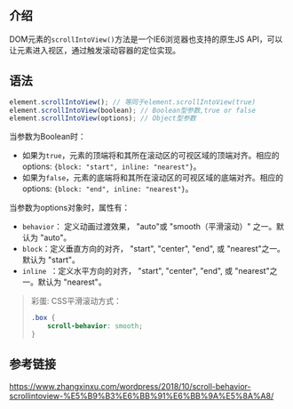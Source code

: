 ## 介绍

DOM元素的`scrollIntoView()`方法是一个IE6浏览器也支持的原生JS API，可以让元素进入视区，通过触发滚动容器的定位实现。

## 语法
```js
element.scrollIntoView(); // 等同于element.scrollIntoView(true) 
element.scrollIntoView(boolean); // Boolean型参数,true or false
element.scrollIntoView(options); // Object型参数
```
当参数为Boolean时：
- 如果为`true`，元素的顶端将和其所在滚动区的可视区域的顶端对齐。相应的 options:     `{block: "start", inline: "nearest"}`。
- 如果为`false`，元素的底端将和其所在滚动区的可视区域的底端对齐。相应的options:     `{block: "end", inline: "nearest"}`。

当参数为options对象时，属性有：
- `behavior`： 定义动画过渡效果， "auto"或 "smooth（平滑滚动）" 之一。默认为 "auto"。
- `block`：定义垂直方向的对齐， "start", "center", "end", 或 "nearest"之一。默认为 "start"。
- `inline `：定义水平方向的对齐， "start", "center", "end", 或 "nearest"之一。默认为 "nearest"。

> 彩蛋:
> CSS平滑滚动方式：
> ```css
> .box {
>     scroll-behavior: smooth; 
> }
> ```


## 参考链接
https://www.zhangxinxu.com/wordpress/2018/10/scroll-behavior-scrollintoview-%E5%B9%B3%E6%BB%91%E6%BB%9A%E5%8A%A8/